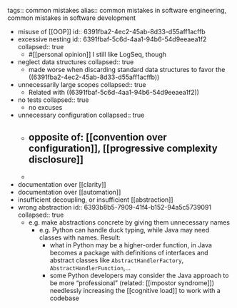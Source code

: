 tags:: common mistakes
alias:: common mistakes in software engineering, common mistakes in software development

- misuse of [[OOP]]
  id:: 6391fba2-4ec2-45ab-8d33-d55aff1acffb
- excessive nesting
  id:: 6391fbaf-5c6d-4aa1-94b6-54d9eeaea1f2
  collapsed:: true
	- #[[personal opinion]] I still like LogSeq, though
- neglect data structures
  collapsed:: true
	- made worse when discarding standard data structures to favor the ((6391fba2-4ec2-45ab-8d33-d55aff1acffb))
- unnecessarily large scopes
  collapsed:: true
	- Related with ((6391fbaf-5c6d-4aa1-94b6-54d9eeaea1f2))
- no tests
  collapsed:: true
	- no excuses
- unnecessary configuration
  collapsed:: true
	- opposite of: [[convention over configuration]], [[progressive complexity disclosure]]
		-
	-
- documentation over [[clarity]]
- documentation over [[automation]]
- insufficient decoupling, or insufficient [[abstraction]]
- wrong abstraction
  id:: 6393b8b5-7909-41f4-b152-94a5c5739091
  collapsed:: true
	- e.g. make abstractions concrete by giving them unnecessary names
		- e.g. Python can handle duck typing, while Java may need classes with names. Result:
		  * what in Python may be a higher-order function, in Java becomes a package with definitions of interfaces and abstract classes like `AbstractHandlerFactory`, `AbstractHandlerFunction`,...
		  * some Python developers may consider the Java approach to be more “professional” (related: [[impostor syndrome]]) needlessly increasing the [[cognitive load]] to work with a codebase